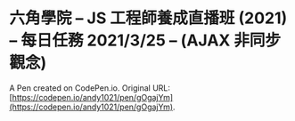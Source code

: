 # 六角學院 – JS 工程師養成直播班 (2021) – 每日任務 2021/3/25 – (AJAX 非同步觀念)

A Pen created on CodePen.io. Original URL: [https://codepen.io/andy1021/pen/gOgajYm](https://codepen.io/andy1021/pen/gOgajYm).



